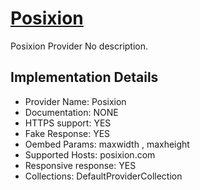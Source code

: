 # [Posixion](https://posixion.com)

Posixion Provider
No description.

## Implementation Details

- Provider
Name: Posixion
- Documentation: NONE
- HTTPS support: YES
- Fake Response: YES
- Oembed Params: maxwidth , maxheight
- Supported Hosts: posixion.com
- Responsive response: YES
- Collections: DefaultProviderCollection


